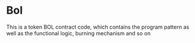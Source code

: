 # Bol 
This is a token BOL contract code, which contains the program pattern as well as the functional logic, burning mechanism and so on
